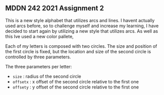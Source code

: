 ## MDDN 242 2021 Assignment 2

This is a new style alphabet that utilizes arcs and lines. I havent actually used arcs before, so to challenge myself and increase my learning, I have decided to start again by utilizing a new style that utilizes arcs. As well as this Ive used a new color pallete,


Each of my letters is composed with two circles. The size and position of the first circle is fixed, but the location and size of the second circle is controlled by three parameters.

The three parameters per letter:
  * `size` : radius of the second circle
  * `offsetx` : x offset of the second circle relative to the first one
  * `offsety` : y offset of the second circle relative to the first one

